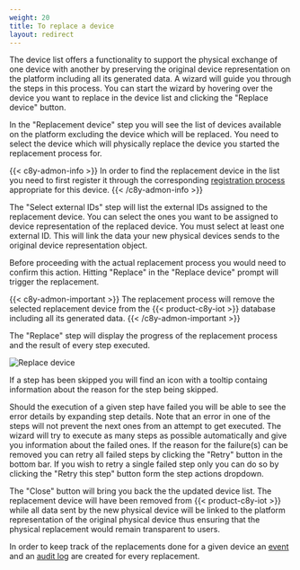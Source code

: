 ```yaml
---
weight: 20
title: To replace a device
layout: redirect
---
```


The device list offers a functionality to support the physical exchange of one device with another by preserving the original device representation on the platform including all its generated data. A wizard will guide you through the steps in this process. You can start the wizard by hovering over the device you want to replace in the device list and clicking the "Replace device" button.

In the "Replacement device" step you will see the list of devices available on the platform excluding the device which will be replaced. You need to select the device which will physically replace the device you started the replacement process for.

{{< c8y-admon-info >}}
In order to find the replacement device in the list you need to first register it through the corresponding [registration process](/device-management-application/registering-devices/) appropriate for this device.
{{< /c8y-admon-info >}}

The "Select external IDs" step will list the external IDs assigned to the replacement device. You can select the ones you want to be assigned to device representation of the replaced device. You must select at least one external ID. This will link the data your new physical devices sends to the original device representation object.

Before proceeding with the actual replacement process you would need to confirm this action. Hitting "Replace" in the "Replace device" prompt will trigger the replacement.

{{< c8y-admon-important >}}
The replacement process will remove the selected replacement device from the {{< product-c8y-iot >}} database including all its generated data.
{{< /c8y-admon-important >}}

The "Replace" step will display the progress of the replacement process and the result of every step executed.

![Replace device](/images/users-guide/DeviceManagement/devmgmt-replace-device-wizard.png)<br>

If a step has been skipped you will find an icon with a tooltip containg information about the reason for the step being skipped.

Should the execution of a given step have failed you will be able to see the error details by expanding step details. Note that an error in one of the steps will not prevent the next ones from an attempt to get executed. The wizard will try to execute as many steps as possible automatically and give you information about the failed ones. If the reason for the failure(s) can be removed you can retry all failed steps by clicking the "Retry" button in the bottom bar. If you wish to retry a single failed step only you can do so by clicking the "Retry this step" button form the step actions dropdown.

The "Close" button will bring you back the the updated device list. The replacement device will have been removed from {{< product-c8y-iot >}} while all data sent by the new physical device will be linked to the platform representation of the original physical device thus ensuring that the physical replacement would remain transparent to users.

In order to keep track of the replacements done for a given device an [event](/device-management-application/viewing-device-details/#events) and an [audit log](/standard-tenant/audit-logs/) are created for every replacement.
